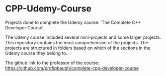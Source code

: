 # CPP-Udemy-Course
Projects done to complete the Udemy course: 'The Complete C++ Developer Course'.

The Udemy course included several mini-projects and some larger projects. This repository contains the most comprehensive of the projects.
The projects are structured in folders based on which of the sections in the Udemy course they belong to.

The github link to the professor of the course: 
https://github.com/profjpbaugh/complete-cpp-developer-course 
